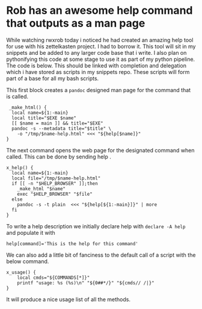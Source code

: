 # Rob has an awesome help command that outputs as a man page


While watching rwxrob today i noticed he had created an amazing help
tool for use with his zettelkasten project. I had to borrow it. This
tool will sit in my snippets and be added to any larger code base that i
write. I also plan on pythonifying this code at some stage to use it as
part of my python pipeline. The code is below. This should be linked
with completion and delegation which i have stored as scripts in my
snippets repo. These scripts will form part of a base for all my bash
scripts. 

This first block creates a `pandoc` designed man page for the command
that is called.
```
 _make_html() {
  local name=${1:-main}
  local title="$EXE $name"
  [[ $name = main ]] && title="$EXE"
  pandoc -s --metadata title="$title" \
    -o "/tmp/$name-help.html" <<< "${help[$name]}"
}
```
The next command opens the web page for the designated command when
called. This can be done by sending <program> help <command>.
```
x_help() { 
  local name=${1:-main} 
  local file="/tmp/$name-help.html"
  if [[ -n "$HELP_BROWSER" ]];then
    _make_html "$name"
    exec "$HELP_BROWSER" "$file"
  else
    pandoc -s -t plain  <<< "${help[${1:-main}]}" | more
  fi
}
```
To write a help description we initially declare help with 
`declare -A help`
and populate it with
```
help[command]='This is the help for this command'

```


We can also add a little bit of fanciness to the default call of a
script with the below command.

```
x_usage() {
    local cmds="${COMMANDS[*]}"
    printf "usage: %s (%s)\n" "${0##*/}" "${cmds// /|}"
}
```
It will produce a nice usage list of all the methods.

